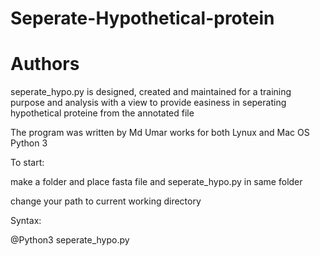 # Seperate-Hypothetical-protein
Authors
===============================================================================
seperate_hypo.py is designed, created and maintained for a training purpose and analysis with a view to provide easiness in seperating hypothetical proteine from the annotated file

The program was written by Md Umar works for both Lynux and Mac OS Python 3

To start:

make a folder and place fasta file and seperate_hypo.py in same folder

change your path to current working directory

Syntax:

@Python3 seperate_hypo.py
